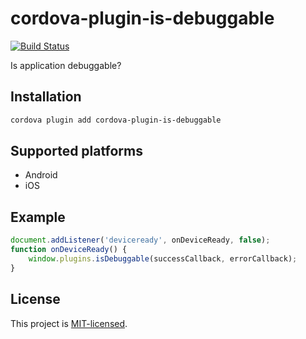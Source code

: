 # cordova-plugin-is-debuggable

[![Build Status](https://travis-ci.org/adriano-di-giovanni/cordova-plugin-is-debuggable.svg?branch=master)](https://travis-ci.org/adriano-di-giovanni/cordova-plugin-is-debuggable)

Is application debuggable?

## Installation

```bash
cordova plugin add cordova-plugin-is-debuggable
```

## Supported platforms

* Android
* iOS

## Example

```javascript
document.addListener('deviceready', onDeviceReady, false);
function onDeviceReady() {
    window.plugins.isDebuggable(successCallback, errorCallback);
}
```

## License

This project is [MIT-licensed](https://raw.githubusercontent.com/adriano-di-giovanni/cordova-plugin-is-debuggable/master/LICENSE).
